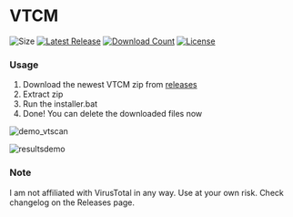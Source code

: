 # VTCM
![Size](https://img.shields.io/github/repo-size/mirbyte/VirusTotal-Context-Menu?label=size&maxAge=86400)
[![Latest Release](https://img.shields.io/github/release/mirbyte/VirusTotal-Context-Menu.svg?maxAge=86400)](https://github.com/mirbyte/VirusTotal-Context-Menu/releases/latest)
[![Download Count](https://img.shields.io/github/downloads/mirbyte/VirusTotal-Context-Menu/total?color=blue&maxAge=86400)](https://github.com/mirbyte/VirusTotal-Context-Menu/releases)
[![License](https://img.shields.io/github/license/mirbyte/VirusTotal-Context-Menu?color=blue&maxAge=604800)](https://raw.githubusercontent.com/mirbyte/VirusTotal-Context-Menu/master/LICENSE)
### Usage
1. Download the newest VTCM zip from [releases](https://github.com/mirbyte/VirusTotal-Context-Menu/releases)
2. Extract zip
3. Run the installer.bat
4. Done! You can delete the downloaded files now




![demo_vtscan](https://github.com/user-attachments/assets/0b534ae0-8dfc-438d-8973-5f3e487ed884)


![resultsdemo](https://github.com/user-attachments/assets/c2aeb7a4-3884-470c-9701-b994c2b5765c)



### Note
I am not affiliated with VirusTotal in any way. Use at your own risk. Check changelog on the Releases page.
